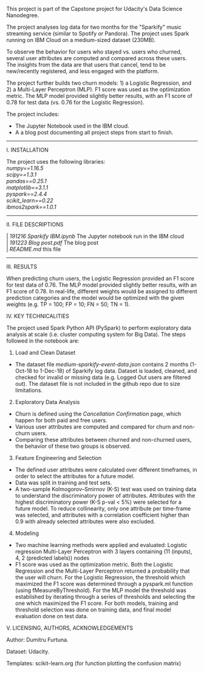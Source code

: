 This project is part of the Capstone project for Udacity's Data Science Nanodegree.

The project analyses log data for two months for the "Sparkify" music streaming service (similar to Spotify or Pandora). The project uses Spark running on IBM Cloud on a medium-sized dataset (230MB).

To observe the behavior for users who stayed vs. users who churned, several user attributes are computed and compared across these users. The insights from the data are that users that cancel, tend to be new/recently registered, and less engaged with the platform.

The project further builds two churn models: 1) a Logistic Regression, and 2) a Multi-Layer Perceptron (MLP). F1 score was used as the optimization metric. The MLP model provided slightly better results, with an F1 score of 0.78 for test data (vs. 0.76 for the Logistic Regression).

The project includes:
- The Jupyter Notebook used in the IBM cloud.
- A a blog post documenting all project steps from start to finish.

-----
I. INSTALLATION

The project uses the following libraries:<br>
*numpy==1.16.5<br>
scipy==1.3.1<br>
pandas==0.25.1<br>
matplotlib==3.1.1<br>
pyspark==2.4.4<br>
scikit_learn==0.22<br>
ibmos2spark==1.0.1*

-----
II. FILE DESCRIPTIONS

| *191216 Sparkify IBM.ipynb* The Jupyter notebook run in the IBM cloud<br>
| *191223 Blog post.pdf* The blog post<br>
| *README.md* this file


-----
III. RESULTS

When predicting churn users, the Logistic Regression provided an F1 score for test data of 0.76. The MLP model provided slightly better results, with an F1 score of 0.78. In real-life, different weights would be assigned to different prediction categories and the model would be optimized with the given weights (e.g. TP = 100; FP = 10; FN = 50; TN = 1).


IV. KEY TECHNICALITIES

The project used Spark Python API (PySpark) to perform exploratory data analysis at scale (i.e. cluster computing system for Big Data). The steps followed in the notebook are:

1. Load and Clean Dataset<br>
- The dataset file *medium-sparkify-event-data.json* contains 2 months (1-Oct-18 to 1-Dec-18) of Sparkify log data. Dataset is loaded, cleaned, and checked for invalid or missing data (e.g. Logged Out users are filtered out). The dataset file is not included in the github repo due to size limitations. 

2. Exploratory Data Analysis<br>
- Churn is defined using the *Cancellation Confirmation* page, which happen for both paid and free users.
- Various user attributes are computed and compared for churn and non-churn users.
- Comparing these attributes between churned and non-churned users, the behavior of these two groups is observed.

3. Feature Engineering and Selection<br>
- The defined user attributes were calculated over different timeframes, in order to select the attributes for a future model.
- Data was split in training and test sets.
- A two-sample Kolmogorov–Smirnov (K-S) test was used on training data to understand the discriminatory power of attributes.
Attributes with the highest discriminatory power (K-S p-val < 5%) were selected for a future model. To reduce collinearity, only one attribute per time-frame was selected, and attributes with a correlation coefficient higher than 0.9 with already selected attributes were also excluded.


4. Modeling<br>
- Two machine learning methods were applied and evaluated:
	Logistic regression
	Multi-Layer Perceptron with 3 layers containing (11 (inputs), 4, 2 (predicted labels)) nodes
- F1 score was used as the optimization metric. Both the Logistic Regression and the Multi-Layer Perceptron returned a probability that the user will churn. For the Logistic Regression, the threshold which maximized the F1 score was determined through a pyspark.ml function (using fMeasureByThreshold). For the MLP model the threshold was established by iterating through a series of thresholds and selecting the one which maximized the F1 score. For both models, training and threshold selection was done on training data, and final model evaluation done on test data.


V. LICENSING, AUTHORS, ACKNOWLEDGEMENTS

Author: Dumitru Furtuna.

Dataset: Udacity.

Templates: scikit-learn.org (for function plotting the confusion matrix)
